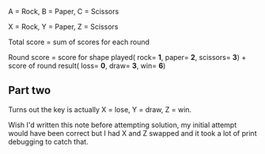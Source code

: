 A = Rock, 
B = Paper,
C = Scissors

X = Rock,
Y = Paper,
Z = Scissors

Total score = sum of scores for each round

Round score = score for shape played( rock= **1**, paper= **2**, scissors= **3**) + score of round result( loss= **0**, draw= **3**, win= **6**)

## Part two
Turns out the key is actually X = lose, Y = draw, Z = win.

Wish I'd written this note before attempting solution, my initial attempt would have been correct but I had X and Z swapped and it took a lot of print debugging to catch that.